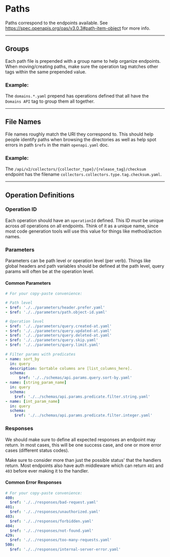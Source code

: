# Paths
Paths correspond to the endpoints available.
See https://spec.openapis.org/oas/v3.0.3#path-item-object for more info.

---

## Groups
Each path file is prepended with a group name to help organize endpoints.
When moving/creating paths, make sure the operation tag matches other
tags within the same prepended value.

### Example:
The `domains.*.yaml` prepend has operations defined that all have the
`Domains API` tag to group them all together.

---

## File Names
File names roughly match the URI they correspond to. This should
help people identify paths when browsing the directories as well
as help spot errors in path `$refs` in the main `openapi.yaml` doc.

### Example:
The `/api/v2/collectors/{collector_type}/{release_tag}/checksum`
endpoint has the filename `collectors.collectors.type.tag.checksum.yaml`.

---

## Operation Definitions

### Operation ID
Each operation should have an `operationId` defined. This ID *must*
be unique across *all* operations on all endpoints. Think of it
as a unique name, since most code generation tools will use this
value for things like method/action names.

### Parameters
Parameters can be path level or operation level (per verb). Things
like global headers and path variables should be defined at the path
level, query params will often be at the operation level.

#### Common Parameters
```yaml
# For your copy-paste convenience:

# Path level
- $ref: './../parameters/header.prefer.yaml'
- $ref: './../parameters/path.object-id.yaml'

# Operation level
- $ref: './../parameters/query.created-at.yaml'
- $ref: './../parameters/query.updated-at.yaml'
- $ref: './../parameters/query.deleted-at.yaml'
- $ref: './../parameters/query.skip.yaml'
- $ref: './../parameters/query.limit.yaml'
  
# Filter params with predicates
- name: sort_by
  in: query
  description: Sortable columns are [list_columns_here].
  schema:
      $ref: './../schemas/api.params.query.sort-by.yaml'
- name: [string_param_name]
  in: query
  schema:
    $ref: './../schemas/api.params.predicate.filter.string.yaml'
- name: [int_param_name]
  in: query
  schema:
    $ref: './../schemas/api.params.predicate.filter.integer.yaml'
```

### Responses
We should make sure to define all expected responses an endpoint
may return. In most cases, this will be one success case, and one
or more error cases (different status codes).

Make sure to consider more than just the possible status' that the
handlers return. Most endpoints also have auth middleware which can
return `401` and `403` before ever making it to the handler.

#### Common Error Responses
```yaml
# For your copy-paste convenience:
400:
  $ref: './../responses/bad-request.yaml'
401:
  $ref: './../responses/unauthorized.yaml'
403:
  $ref: './../responses/forbidden.yaml'
404:
  $ref: './../responses/not-found.yaml'
429:
  $ref: './../responses/too-many-requests.yaml'
500:
  $ref: './../responses/internal-server-error.yaml'
```
